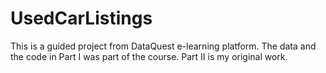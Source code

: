 # UsedCarListings
This is a guided project from DataQuest e-learning platform. The data and the code in Part I was part of the course. Part II is my original work.
